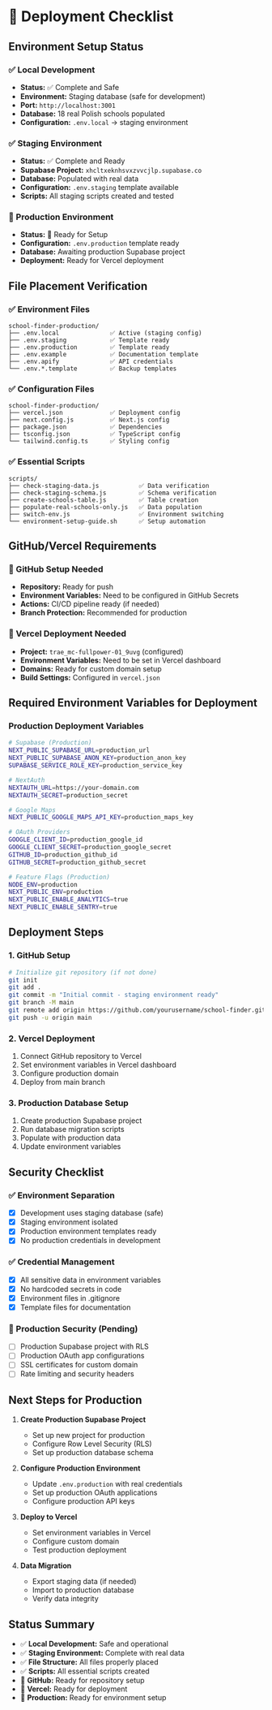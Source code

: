 # 🚀 Deployment Checklist

## Environment Setup Status

### ✅ Local Development
- **Status:** ✅ Complete and Safe
- **Environment:** Staging database (safe for development)
- **Port:** `http://localhost:3001`
- **Database:** 18 real Polish schools populated
- **Configuration:** `.env.local` → staging environment

### ✅ Staging Environment
- **Status:** ✅ Complete and Ready
- **Supabase Project:** `xhcltxeknhsvxzvvcjlp.supabase.co`
- **Database:** Populated with real data
- **Configuration:** `.env.staging` template available
- **Scripts:** All staging scripts created and tested

### 🔄 Production Environment
- **Status:** 🔄 Ready for Setup
- **Configuration:** `.env.production` template ready
- **Database:** Awaiting production Supabase project
- **Deployment:** Ready for Vercel deployment

## File Placement Verification

### ✅ Environment Files
```
school-finder-production/
├── .env.local              ✅ Active (staging config)
├── .env.staging            ✅ Template ready
├── .env.production         ✅ Template ready
├── .env.example            ✅ Documentation template
├── .env.apify              ✅ API credentials
└── .env.*.template         ✅ Backup templates
```

### ✅ Configuration Files
```
school-finder-production/
├── vercel.json             ✅ Deployment config
├── next.config.js          ✅ Next.js config
├── package.json            ✅ Dependencies
├── tsconfig.json           ✅ TypeScript config
└── tailwind.config.ts      ✅ Styling config
```

### ✅ Essential Scripts
```
scripts/
├── check-staging-data.js           ✅ Data verification
├── check-staging-schema.js         ✅ Schema verification
├── create-schools-table.js         ✅ Table creation
├── populate-real-schools-only.js   ✅ Data population
├── switch-env.js                   ✅ Environment switching
└── environment-setup-guide.sh      ✅ Setup automation
```

## GitHub/Vercel Requirements

### 🔄 GitHub Setup Needed
- **Repository:** Ready for push
- **Environment Variables:** Need to be configured in GitHub Secrets
- **Actions:** CI/CD pipeline ready (if needed)
- **Branch Protection:** Recommended for production

### 🔄 Vercel Deployment Needed
- **Project:** `trae_mc-fullpower-01_9uvg` (configured)
- **Environment Variables:** Need to be set in Vercel dashboard
- **Domains:** Ready for custom domain setup
- **Build Settings:** Configured in `vercel.json`

## Required Environment Variables for Deployment

### Production Deployment Variables
```bash
# Supabase (Production)
NEXT_PUBLIC_SUPABASE_URL=production_url
NEXT_PUBLIC_SUPABASE_ANON_KEY=production_anon_key
SUPABASE_SERVICE_ROLE_KEY=production_service_key

# NextAuth
NEXTAUTH_URL=https://your-domain.com
NEXTAUTH_SECRET=production_secret

# Google Maps
NEXT_PUBLIC_GOOGLE_MAPS_API_KEY=production_maps_key

# OAuth Providers
GOOGLE_CLIENT_ID=production_google_id
GOOGLE_CLIENT_SECRET=production_google_secret
GITHUB_ID=production_github_id
GITHUB_SECRET=production_github_secret

# Feature Flags (Production)
NODE_ENV=production
NEXT_PUBLIC_ENV=production
NEXT_PUBLIC_ENABLE_ANALYTICS=true
NEXT_PUBLIC_ENABLE_SENTRY=true
```

## Deployment Steps

### 1. GitHub Setup
```bash
# Initialize git repository (if not done)
git init
git add .
git commit -m "Initial commit - staging environment ready"
git branch -M main
git remote add origin https://github.com/yourusername/school-finder.git
git push -u origin main
```

### 2. Vercel Deployment
1. Connect GitHub repository to Vercel
2. Set environment variables in Vercel dashboard
3. Configure production domain
4. Deploy from main branch

### 3. Production Database Setup
1. Create production Supabase project
2. Run database migration scripts
3. Populate with production data
4. Update environment variables

## Security Checklist

### ✅ Environment Separation
- [x] Development uses staging database (safe)
- [x] Staging environment isolated
- [x] Production environment templates ready
- [x] No production credentials in development

### ✅ Credential Management
- [x] All sensitive data in environment variables
- [x] No hardcoded secrets in code
- [x] Environment files in .gitignore
- [x] Template files for documentation

### 🔄 Production Security (Pending)
- [ ] Production Supabase project with RLS
- [ ] Production OAuth app configurations
- [ ] SSL certificates for custom domain
- [ ] Rate limiting and security headers

## Next Steps for Production

1. **Create Production Supabase Project**
   - Set up new project for production
   - Configure Row Level Security (RLS)
   - Set up production database schema

2. **Configure Production Environment**
   - Update `.env.production` with real credentials
   - Set up production OAuth applications
   - Configure production API keys

3. **Deploy to Vercel**
   - Set environment variables in Vercel
   - Configure custom domain
   - Test production deployment

4. **Data Migration**
   - Export staging data (if needed)
   - Import to production database
   - Verify data integrity

## Status Summary

- ✅ **Local Development:** Safe and operational
- ✅ **Staging Environment:** Complete with real data
- ✅ **File Structure:** All files properly placed
- ✅ **Scripts:** All essential scripts created
- 🔄 **GitHub:** Ready for repository setup
- 🔄 **Vercel:** Ready for deployment
- 🔄 **Production:** Ready for environment setup